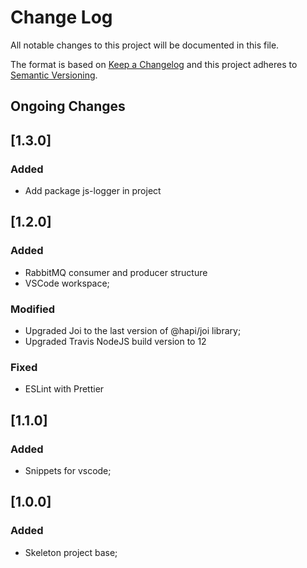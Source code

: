 # Change Log

All notable changes to this project will be documented in this file.

The format is based on [Keep a Changelog](http://keepachangelog.com/)
and this project adheres to [Semantic Versioning](http://semver.org/).

## Ongoing Changes

## [1.3.0]

### Added

- Add package js-logger in project

## [1.2.0]

### Added

- RabbitMQ consumer and producer structure
- VSCode workspace;

### Modified

- Upgraded Joi to the last version of @hapi/joi library;
- Upgraded Travis NodeJS build version to 12

### Fixed

- ESLint with Prettier

## [1.1.0]

### Added

- Snippets for vscode;

## [1.0.0]

### Added

- Skeleton project base;
